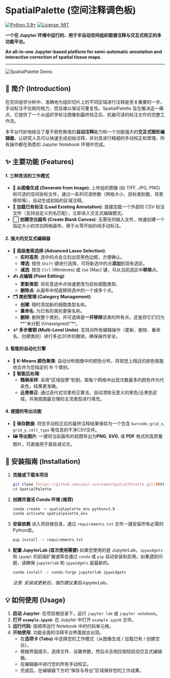 # SpatialPalette (空间注释调色板)

[![Python 3.9+](https://img.shields.io/badge/python-3.9+-blue.svg)](https://www.python.org/downloads/)
[![License: MIT](https://img.shields.io/badge/License-MIT-yellow.svg)](https://opensource.org/licenses/MIT)

**一个在 Jupyter 环境中运行的、用于半自动空间组织图谱注释与交互式校正的多功能平台。**

**An all-in-one Jupyter-based platform for semi-automatic annotation and interactive correction of spatial tissue maps.**

---
![SpatialPalette Demo](docs/app.gif)

## 📖 简介 (Introduction)

在空间组学分析中，准确地为组织切片上的不同区域进行注释是至关重要的一步。手动标注不仅耗时耗力，而且难以保证可重复性。SpatialPalette 旨在解决这一痛点，它提供了一个从组织学标注图像到最终校正后、机器可读的标注文件的完整工作流。

本平台巧妙地结合了基于颜色聚类的**自动注释**能力和一个功能强大的**交互式图形编辑器**，让研究人员可以快速生成初始注释，并对其进行精细的手动校正和管理，所有操作都在熟悉的 Jupyter Notebook 环境中完成。

## ✨ 主要功能 (Features)

#### 1. 三种灵活的工作模式
- **🎨 从图像生成 (Generate from Image)**: 上传组织图像 (如 TIFF, JPG, PNG) 和可选的空间坐标文件，通过一系列可调参数（网格大小、目标类别数、背景移除等），自动生成初始的区域注释。
- **📂 加载已有标注 (Load Existing Annotation)**: 直接加载一个外部的 CSV 标注文件（支持自定义列名匹配），立即进入交互式编辑模式。
- **⬜ 创建空白画布 (Create Blank Canvas)**: 无需任何输入文件，快速创建一个指定大小的空白网格画布，用于从零开始的纯手动标注。

#### 2. 强大的交互式编辑器
- **🎯 高级套索选择 (Advanced Lasso Selection)**:
  - **实时高亮**: 选中的点会立刻出现黑色边框，方便确认。
  - **增选**: 按住 `Shift` 键进行选择，可将新选中的点**添加**到现有选区。
  - **减选**: 按住 `Ctrl` (Windows) 或 `Cmd` (Mac) 键，可从当前选区中**移除**点。
- **✍️ 点编辑 (Point Editing)**:
  - **更新类型**: 将任意选中点快速更改为目标细胞类型。
  - **删除点**: 从画布中彻底移除选中的一个或多个点。
- **🗂️ 类别管理 (Category Management)**:
  - **创建**: 随时添加新的细胞类型名称。
  - **重命名**: 为已有的类别更换名称。
  - **删除**: 删除整个类别，并可选择是**一并移除**该类的所有点，还是将它们归为**“未分配 (Unassigned)”**。
- **↩️ 多步撤销 (Multi-Level Undo)**: 支持对所有编辑操作（更新、删除、重命名、创建类别）进行多达20步的撤销，确保操作安全。

#### 3. 智能的自动化引擎
- **🤖 K-Means 颜色聚类**: 自动分析图像中的颜色分布，将视觉上相近的颜色智能地合并为您指定的 N 个类别。
- **🧹 智能后处理**:
    - **精确采样**: 采用“区域投票”机制，取每个网格中出现次数最多的颜色作为代表色，结果更准确。
    - **近黑修正**: 通过迭代式邻里校正算法，自动清除无意义的黑色/近黑色区域，并用周围最合理的主流类型进行填充。

#### 4. 便捷的导出功能
- **💾 保存数据**: 将您手动校正后的最终注释结果保存为一个包含 `barcode`, `grid_x`, `grid_y`, `cell_type` 等信息的干净CSV文件。
- **🖼️ 导出图片**: 一键将当前画布的视图导出为**PNG**, **SVG**, 或 **PDF** 格式的高质量图片，可直接用于报告或论文。

## 🚀 安装指南 (Installation)

1.  **克隆或下载本项目**
    ```bash
    git clone [https://github.com/your-username/SpatialPalette.git](https://github.com/your-username/SpatialPalette.git)
    cd SpatialPalette
    ```

2.  **创建并激活 Conda 环境 (推荐)**
    ```bash
    conda create -n spatialpalette_env python=3.9
    conda activate spatialpalette_env
    ```

3.  **安装依赖**
    进入项目根目录，通过 `requirements.txt` 文件一键安装所有必需的Python库。
    ```bash
    pip install -r requirements.txt
    ```

4.  **配置 JupyterLab (首次使用需要)**
    如果您使用的是 JupyterLab，`ipywidgets` 和 `ipympl` 的前端扩展通常会通过 `conda` 或 `pip` 自动安装和启用。如果遇到问题，请确保 `jupyterlab` 和 `ipywidgets` 是最新的。
    ```bash
    conda install -c conda-forge jupyterlab ipywidgets
    ```
    *注意: 安装或更新后，强烈建议重启JupyterLab。*

## 💡 如何使用 (Usage)

1.  **启动 Jupyter**: 在项目根目录下，运行 `jupyter lab` 或 `jupyter notebook`。
2.  **打开 `example.ipynb`**: 在 Jupyter 中打开 `example.ipynb` 文件。
3.  **运行代码**: 按顺序运行 Notebook 中的代码单元格。
4.  **开始使用**: 功能全面的注释平台界面就会出现。
    - 在**选项卡 (Tabs)** 中选择您的工作模式（从图像生成 / 加载已有 / 创建空白）。
    - 根据界面提示，选择文件、设置参数，然后点击相应按钮启动交互式编辑器。
    - 在编辑器中进行您的所有手动校正。
    - 完成后，在编辑器下方的“保存与导出”区域保存您的工作成果。
